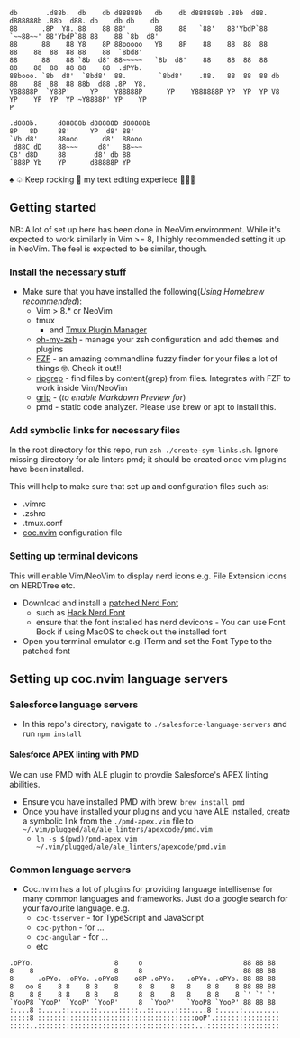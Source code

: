 ```
db       .d88b.  db    db d88888b   db    db d888888b .88b  d88.      d888888b .88b  d88. db    db db    db
88      .8P  Y8. 88    88 88'       88    88   `88'   88'YbdP`88      `~~88~~' 88'YbdP`88 88    88 `8b  d8'
88      88    88 Y8    8P 88ooooo   Y8    8P    88    88  88  88         88    88  88  88 88    88  `8bd8' 
88      88    88 `8b  d8' 88~~~~~   `8b  d8'    88    88  88  88         88    88  88  88 88    88  .dPYb. 
88booo. `8b  d8'  `8bd8'  88.        `8bd8'    .88.   88  88  88 db      88    88  88  88 88b  d88 .8P  Y8.
Y88888P  `Y88P'     YP    Y88888P      YP    Y888888P YP  YP  YP V8      YP    YP  YP  YP ~Y8888P' YP    YP
P                                                    

.d888b.     d88888b d88888D d88888b 
8P   8D     88'     YP  d8' 88'     
`Vb d8'     88ooo      d8'  88ooo   
 d88C dD    88~~~     d8'   88~~~   
C8' d8D     88       d8' db 88      
`888P Yb    YP      d88888P YP      
```
                        
♠️  ♤ Keep rocking 🎸 my text editing experiece 💙💚💜


## Getting started
NB: A lot of set up here has been done in NeoVim environment. While it's expected to work similarly in Vim >= 8, I highly
recommended setting it up in NeoVim. The feel is expected to be similar, though.

### Install the necessary stuff

- Make sure that you have installed the following(*Using Homebrew recommended*):
  - Vim > 8.* or NeoVim
  - tmux
    - and [Tmux Plugin Manager](https://github.com/tmux-plugins/tpm)
  - [oh-my-zsh](https://ohmyz.sh/) - manage your zsh configuration and add themes and plugins
  - [FZF](https://github.com/junegunn/fzf) - an amazing commandline fuzzy finder for your files a lot of things 🤓. Check it out!!
  - [ripgrep](https://github.com/BurntSushi/ripgrep) - find files by content(grep) from files. Integrates with FZF to work inside Vim/NeoVim
  - [grip](https://github.com/joeyespo/grip) - (*to enable Markdown Preview for*)
  - pmd - static code analyzer. Please use brew or apt to install this.


### Add symbolic links for necessary files
In the root directory for this repo, run `zsh ./create-sym-links.sh`. Ignore missing directory for ale linters pmd; it should be created once vim plugins have been installed.

This will help to make sure that set up and configuration files such as:
- .vimrc
- .zshrc
- .tmux.conf
- [coc.nvim](https://github.com/neoclide/coc.nvim) configuration file


### Setting up terminal devicons
This will enable Vim/NeoVim to display nerd icons e.g. File Extension icons on NERDTree etc.

- Download and install a [patched Nerd Font](https://github.com/ryanoasis/nerd-fonts)
  - such as [Hack Nerd Font](https://github.com/source-foundry/Hack/blob/master/build/ttf/Hack-Regular.ttf)
  - ensure that the font installed has nerd devicons - You can use Font Book if using MacOS to check out the installed font
- Open you terminal emulator e.g. ITerm and set the Font Type to the patched font


## Setting up coc.nvim language servers
### Salesforce language servers
- In this repo's directory, navigate to `./salesforce-language-servers` and run `npm install`

#### Salesforce APEX linting with PMD
We can use PMD with ALE plugin to provdie Salesforce's APEX linting abilities. 

- Ensure you have installed PMD with brew. `brew install pmd`
- Once you have installed your plugins and you have ALE installed, create a symbolic link from the `./pmd-apex.vim` file to `~/.vim/plugged/ale/ale_linters/apexcode/pmd.vim`
    - `ln -s $(pwd)/pmd-apex.vim ~/.vim/plugged/ale/ale_linters/apexcode/pmd.vim`

### Common language servers
- Coc.nvim has a lot of plugins for providing language intellisense for many common languages and frameworks. Just do a google search for your favourite language. e.g.
    - `coc-tsserver` - for TypeScript and JavaScript
    - `coc-python` - for ...
    - `coc-angular` - for ...
    - etc


```
.oPYo.                    8     o                         88 88 88 
8    8                    8     8                         88 88 88 
8      .oPYo. .oPYo. .oPYo8    o8P .oPYo.   .oPYo. .oPYo. 88 88 88 
8   oo 8    8 8    8 8    8     8  8    8   8    8 8    8 88 88 88 
8    8 8    8 8    8 8    8     8  8    8   8    8 8    8 `' `' `' 
`YooP8 `YooP' `YooP' `YooP'     8  `YooP'   `YooP8 `YooP' 88 88 88 
:....8 :.....::.....::.....:::::..::.....::::....8 :.....:.........
:::::8 :::::::::::::::::::::::::::::::::::::::ooP'.::::::::::::::::
:::::..:::::::::::::::::::::::::::::::::::::::...::::::::::::::::::

```

